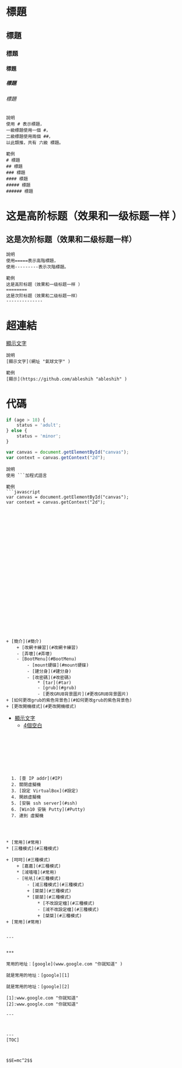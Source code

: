 
# 標題
## 標題
### 標題
#### 標題
##### 標題
###### 標題
```
說明
使用 # 表示標題，
一級標題使用一個 #，
二級標題使用兩個 ##，
以此類推，共有 六級 標題。

範例
# 標題
## 標題
### 標題
#### 標題
##### 標題
###### 標題
```

这是高阶标题（效果和一级标题一样 ）
========
这是次阶标题（效果和二级标题一样）
--------------
```
說明
使用=====表示高階標題，
使用---------表示次階標題。

範例
这是高阶标题（效果和一级标题一样 ）
========
这是次阶标题（效果和二级标题一样）
--------------
```

# 超連結
[顯示文字](https://github.com/ableshih "ableshih" )

```
說明
[顯示文字](網址 "氣球文字" )

範例
[顯示](https://github.com/ableshih "ableshih" )
```

# 代碼
```javascript
if (age > 18) {
    status = 'adult';
} else {
    status = 'minor';
}

var canvas = document.getElementById("canvas");
var context = canvas.getContext("2d");
```

```
說明
使用 ```加程式語言

範例
```javascript
var canvas = document.getElementById("canvas");
var context = canvas.getContext("2d");
```
```

























+ [簡介](#簡介)
    + [改網卡練習](#改網卡練習)
    - [弄壞](#弄壞)
    - [BootMenu](#BootMenu)
        - [mount硬碟](#mount硬碟)
        - [建分身](#建分身)
        - [改密碼](#改密碼)
            * [tar](#tar)
            - [grub](#grub)
            - [更改GRUB背景圖片](#更改GRUB背景圖片)
+ [如何更改grub的紫色背景色](#如何更改grub的紫色背景色)
+ [更改開機樣式](#更改開機樣式)
```
* [顯示文字](#標籤名)
    * [4個空白](#或tab鍵)
```








  1. [查 IP addr](#IP)
  2. 關閉虛擬機
  3. [設定 VirtualBox](#設定)
  4. 開啟虛擬機
  5. [安裝 ssh server](#ssh)
  6. [Win10 安裝 Putty](#Putty)
  7. 連到 虛擬機
  
  
  
  
* [常用](#常用)
* [三種模式](#三種模式)

+ [呵呵](#三種模式)
    + [嘉嘉](#三種模式)
    * [淢嘻嘻](#常用)
    - [吼吼](#三種模式)
        - [淢三種模式](#三種模式)
        + [桀桀](#三種模式)
        * [桀桀](#三種模式)
            * [不改設定檔](#三種模式)
            - [淢不改設定檔](#三種模式)
            + [桀桀](#三種模式)
+ [常用](#常用)


---


***

常用的地址：[google](www.google.com "你就知道" )

就是常用的地址：[google][1]

就是常用的地址：[google][2]

[1]:www.google.com "你就知道" 
[2]:www.google.com "你就知道" 

---



---
[TOC]



$$E=mc^2$$



```

